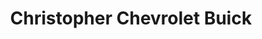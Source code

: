 ---
title: "Christopher Chevrolet Buick"
url: /ticonderoga/christopher-chevrolet-buick/
shop: Autohaus
---